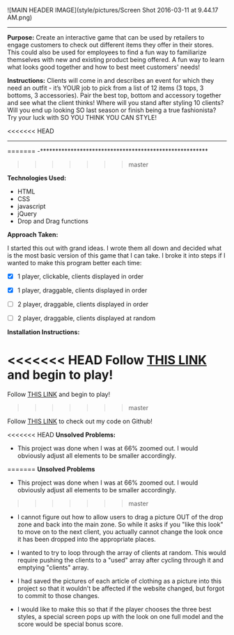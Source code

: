 
![MAIN HEADER IMAGE](style/pictures/Screen Shot 2016-03-11 at 9.44.17 AM.png)

*******************************************************

**Purpose:** Create an interactive game that can be used by retailers to engage customers to check out different items they offer in their stores. This could also be used for employees to find a fun way to familiarize themselves with new and existing product being offered. A fun way to learn what looks good together and how to best meet customers' needs!

**Instructions:** Clients will come in and describes an event for which they need an outfit - it’s YOUR job to pick from a list of 12 items (3 tops, 3 bottoms, 3 accessories). Pair the best top, bottom and accessory together and see what the client thinks! Where will you stand after styling 10 clients? Will you end up looking SO last season or finish being a true fashionista? Try your luck with SO YOU THINK YOU CAN STYLE!

<<<<<<< HEAD
 *******************************************************
=======
-*******************************************************
>>>>>>> master

**Technologies Used:**
- HTML
- CSS
- javascript
- jQuery
- Drop and Drag functions


**Approach Taken:**

I started this out with grand ideas. I wrote them all down and decided what is the most basic version of this game that I can take. I broke it into steps if I wanted to make this program better each time:

- [x] 1 player, clickable, clients displayed in order
- [x] 1 player, draggable, clients displayed in order
- [ ] 2 player, draggable, clients displayed in order
- [ ] 2 player, draggable, clients displayed at random



**Installation Instructions:**

<<<<<<< HEAD
Follow <a href="http://wileysb88.github.io/project_1/">THIS LINK</a> and begin to play!
=======
Follow <a href="http://chomp-chicago.herokuapp.com/">THIS LINK</a> and begin to play!
>>>>>>> master

Follow <a href="https://github.com/wileysb88/project_1">THIS LINK</a> to check out my code on Github!



<<<<<<< HEAD
**Unsolved Problems:**

- This project was done when I was at 66% zoomed out. I would obviously adjust all elements to be smaller accordingly.

=======
**Unsolved Problems**

- This project was done when I was at 66% zoomed out. I would obviously adjust all elements to be smaller accordingly.


>>>>>>> master
- I cannot figure out how to allow users to drag a picture OUT of the drop zone and back into the main zone. So while it asks if you "like this look" to move on to the next client, you actually cannot change the look once it has been dropped into the appropriate places.

- I wanted to try to loop through the array of clients at random. This would require pushing the clients to a "used" array after cycling through it and emptying "clients" array.

- I had saved the pictures of each article of clothing as a picture into this project so that it wouldn't be affected if the website changed, but forgot to commit to those changes.

- I would like to make this so that if the player chooses the three best styles, a special screen pops up with the look on one full model and the score would be special bonus score.
